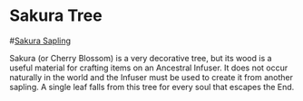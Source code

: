 # Sakura Tree

#[Sakura Sapling](block:betterwithaddons:sapling_sakura@0)

Sakura (or Cherry Blossom) is a very decorative tree, but its wood is a useful material for crafting items on an Ancestral Infuser. It does not occur naturally in the world and the Infuser must be used to create it from another sapling.
A single leaf falls from this tree for every soul that escapes the End.